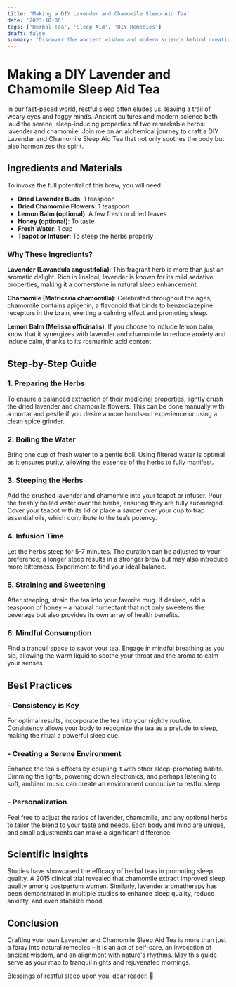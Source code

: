 ```yaml
---
title: 'Making a DIY Lavender and Chamomile Sleep Aid Tea'
date: '2023-10-08'
tags: ['Herbal Tea', 'Sleep Aid', 'DIY Remedies']
draft: false
summary: 'Discover the ancient wisdom and modern science behind creating a soothing Lavender and Chamomile Sleep Aid Tea to enhance your nightly repose.'
---
```


# Making a DIY Lavender and Chamomile Sleep Aid Tea

In our fast-paced world, restful sleep often eludes us, leaving a trail of weary eyes and foggy minds. Ancient cultures and modern science both laud the serene, sleep-inducing properties of two remarkable herbs: lavender and chamomile. Join me on an alchemical journey to craft a DIY Lavender and Chamomile Sleep Aid Tea that not only soothes the body but also harmonizes the spirit. 

## Ingredients and Materials

To invoke the full potential of this brew, you will need:

- **Dried Lavender Buds**: 1 teaspoon
- **Dried Chamomile Flowers**: 1 teaspoon
- **Lemon Balm (optional)**: A few fresh or dried leaves
- **Honey (optional)**: To taste
- **Fresh Water**: 1 cup
- **Teapot or Infuser**: To steep the herbs properly

### Why These Ingredients?

**Lavender (Lavandula angustifolia)**: This fragrant herb is more than just an aromatic delight. Rich in linalool, lavender is known for its mild sedative properties, making it a cornerstone in natural sleep enhancement.

**Chamomile (Matricaria chamomilla)**: Celebrated throughout the ages, chamomile contains apigenin, a flavonoid that binds to benzodiazepine receptors in the brain, exerting a calming effect and promoting sleep.

**Lemon Balm (Melissa officinalis)**: If you choose to include lemon balm, know that it synergizes with lavender and chamomile to reduce anxiety and induce calm, thanks to its rosmarinic acid content.

## Step-by-Step Guide

### 1. Preparing the Herbs
To ensure a balanced extraction of their medicinal properties, lightly crush the dried lavender and chamomile flowers. This can be done manually with a mortar and pestle if you desire a more hands-on experience or using a clean  spice grinder.

### 2. Boiling the Water
Bring one cup of fresh water to a gentle boil. Using filtered water is optimal as it ensures purity, allowing the essence of the herbs to fully manifest.

### 3. Steeping the Herbs
Add the crushed lavender and chamomile into your teapot or infuser. Pour the freshly boiled water over the herbs, ensuring they are fully submerged. Cover your teapot with its lid or place a saucer over your cup to trap essential oils, which contribute to the tea’s potency.

### 4. Infusion Time
Let the herbs steep for 5-7 minutes. The duration can be adjusted to your preference; a longer steep results in a stronger brew but may also introduce more bitterness. Experiment to find your ideal balance.

### 5. Straining and Sweetening
After steeping, strain the tea into your favorite mug. If desired, add a teaspoon of honey – a natural humectant that not only sweetens the beverage but also provides its own array of health benefits.

### 6. Mindful Consumption
Find a tranquil space to savor your tea. Engage in mindful breathing as you sip, allowing the warm liquid to soothe your throat and the aroma to calm your senses.

## Best Practices

### - Consistency is Key
For optimal results, incorporate the tea into your nightly routine. Consistency allows your body to recognize the tea as a prelude to sleep, making the ritual a powerful sleep cue.

### - Creating a Serene Environment
Enhance the tea's effects by coupling it with other sleep-promoting habits. Dimming the lights, powering down electronics, and perhaps listening to soft, ambient music can create an environment conducive to restful sleep.

### - Personalization
Feel free to adjust the ratios of lavender, chamomile, and any optional herbs to tailor the blend to your taste and needs. Each body and mind are unique, and small adjustments can make a significant difference.

## Scientific Insights

Studies have showcased the efficacy of herbal teas in promoting sleep quality. A 2015 clinical trial revealed that chamomile extract improved sleep quality among postpartum women. Similarly, lavender aromatherapy has been demonstrated in multiple studies to enhance sleep quality, reduce anxiety, and even stabilize mood.

## Conclusion

Crafting your own Lavender and Chamomile Sleep Aid Tea is more than just a foray into natural remedies – it is an act of self-care, an invocation of ancient wisdom, and an alignment with nature's rhythms. May this guide serve as your map to tranquil nights and rejuvenated mornings.

Blessings of restful sleep upon you, dear reader. 🌙